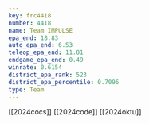 ```yaml
---
key: frc4418
number: 4418
name: Team IMPULSE
epa_end: 18.83
auto_epa_end: 6.53
teleop_epa_end: 11.81
endgame_epa_end: 0.49
winrate: 0.6154
district_epa_rank: 523
district_epa_percentile: 0.7096
type: Team
---
```

[[2024cocs]]
[[2024code]]
[[2024oktu]]
